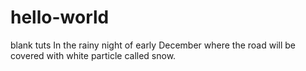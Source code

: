 # hello-world
blank tuts
In the rainy night of early December where the road will be covered with white particle called snow.
